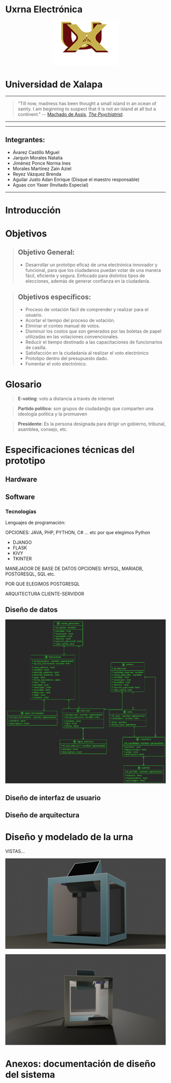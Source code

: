 # Uxrna Electrónica

[//]: # "Institución educativa, líder del proyecto e integrantes del equipo."
[//]: # "![UX Logo](imgs/ux_logo.png)"
<p align="center">
  <img src="imgs/ux_logo.png" />
</p>

# Universidad de Xalapa
***  

> "Till now, madness has been thought a small island in an ocean of sanity. I am beginning to suspect that it is not an island at all but a continent." -- [Machado de Assis](https://en.wikipedia.org/wiki/Machado_de_Assis), *[The Psychiatrist](https://en.wikipedia.org/wiki/O_alienista)*.

***
****** 
## Integrantes:
  - Ávarez Castillo Miguel
  - Jarquin Morales Natalia
  - Jiménez Ponce Norma Ines
  - Morales Martínez Zain Aziel
  - Reyez Vázquez Brenda
  - Aguilar Justo Adan Enrique (Disque el maestro responsable) 
  - Aguas con Yaser (Invitado Especial)

******

# Introducción


# Objetivos

> ## Objetivo General:
> * Desarrollar un prototipo eficaz de urna electrónica innovador y funcional, para que los ciudadanos puedan votar de una manera fácil, eficiente y segura. Enfocado para distintos tipos de elecciones, además de generar confianza en la ciudadanía.

> ## Objetivos específicos:
> * Proceso de votación fácil de comprender y realizar para el usuario.
> * Acortar el tiempo del proceso de votación.
> * Eliminar el conteo manual de votos.
> * Disminuir los costos que son generados por las boletas de papel utilizadas en las votaciones convencionales. 
> * Reducir el tiempo destinado a las capacitaciones de funcionarios de casilla.
> * Satisfacción en la ciudadanía al realizar el voto electrónico
> * Prototipo dentro del presupuesto dado.
> * Fomentar el voto electrónico.


# Glosario
  > **E-voting**: voto a distancia a través de internet
  
  > **Partido político**: son grupos de ciudadan@s que comparten una ideología política y la promueven 
  
  > **Presidente**: Es la persona designada para dirigir un gobierno, tribunal, asamblea, consejo, etc.

# Especificaciones técnicas del prototipo

## Hardware

## Software

### Tecnologías

  Lenguajes de programación:

  OPCIONES: JAVA, PHP, PYTHON, C# ... etc
  por que elegimos Python

  - DJANGO
  - FLASK
  - KIVY
  - TKINTER

  MANEJADOR DE BASE DE DATOS
  OPCIONES: MYSQL, MARIADB, POSTGRESQL, SQL etc.

  POR QUE ELEGIMOS POSTGRESQL

  ARQUITECTURA CLIENTE-SERVIDOR

  ## Diseño de datos

  <p align="center">
    <img src="imgs/ER-green.png" />
  </p>

  ## Diseño de interfaz de usuario

  ## Diseño de arquitectura


# Diseño y modelado de la urna
[//]: # "(Plano en 3D, Impresión en 4D, maqueta, dibujo isométrico, etc.), especificando material y dimensiones."

VISTAS... 

<p align="center">
  <img src="imgs/urna_front.jpeg" />
</p>
<p align="center">
  <img src="imgs/urna_back.jpeg" />
</p>

# Anexos: documentación de diseño del sistema
